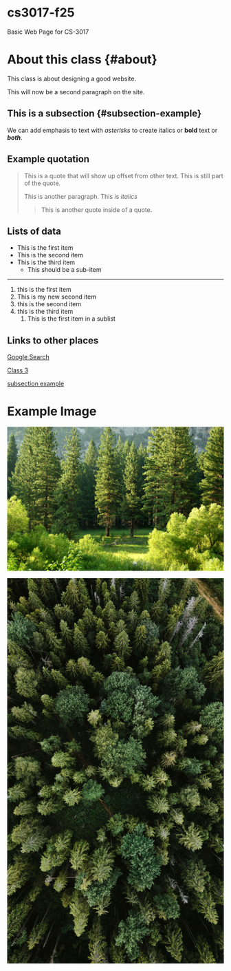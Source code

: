 # cs3017-f25
Basic Web Page for CS-3017

# About this class {#about}
This class is about designing a good website.

This will now be a second paragraph on the site.

## This is a subsection {#subsection-example}
We can add emphasis to text with *asterisks* to create italics or **bold** text or ***both***.

## Example quotation
> This is a quote that will show up offset from other text.
> This is still part of the quote.
>
> This is another paragraph. This is *italics*
>
>> This is another quote inside of a quote.

## Lists of data

+ This is the first item
+ This is the second item
+ This is the third item
    + This should be a sub-item 

--------------------------------------------

1. this is the first item
1. This is my new second item
1. this is the second item
1. this is the third item
    1. This is the first item in a sublist 

## Links to other places
[Google Search](https://google.com)

[Class 3](class3)

[subsection example](#subsection-example)

# Example Image
![Many trees in a forest](trees.jpg)

![View of trees from above](trees2.jpg)





